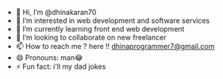 - 👋 Hi, I’m @dhinakaran70
- 👀 I’m interested in web development and software services
- 🌱 I’m currently learning front end web development
- 💞️ I’m looking to collaborate on new freelancer
- 📫 How to reach me ? here !! dhinaprogrammer7@gmail.com
- 😄 Pronouns: man😂
- ⚡ Fun fact: i'll my dad jokes

<!---
dhinakaran70/dhinakaran70 is a ✨ special ✨ repository because its `README.md` (this file) appears on your GitHub profile.
You can click the Preview link to take a look at your changes.
--->
